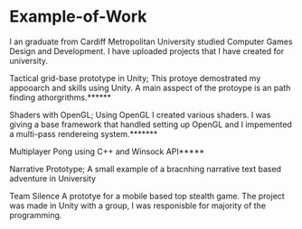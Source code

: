 # Example-of-Work

I an graduate from Cardiff Metropolitan University studied Computer Games Design and Development. I have uploaded projects that I have created for university.

Tactical grid-base prototype in Unity;
  This protoye demostrated my appooarch and skills using Unity. A main asspect of the protoype is an path finding athorgrithms.******
  
Shaders with OpenGL;
  Using OpenGL I created various shaders. I was giving a base framework that handled setting up OpenGL and I impemented a multi-pass rendereing system.*******
  
Multiplayer Pong using C++ and Winsock API*****

Narrative Prototype;
A small example of a bracnhing narrative text based adventure in University
  
Team Silence
A prototye for a mobile based top stealth game. The project was made in Unity with a group, I was responisble for majority of the programming.
 
  
